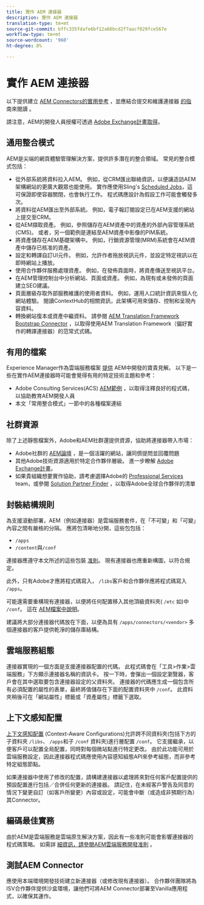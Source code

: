 ```yaml
---
title: 實作 AEM 連接器
description: 實作 AEM 連接器
translation-type: tm+mt
source-git-commit: bffc335fdafe6bf12a66bcd2f7aacf029fce567e
workflow-type: tm+mt
source-wordcount: '960'
ht-degree: 8%

---
```



實作 AEM 連接器
=============================

以下提供建立 [AEM Connectors的實用參考](https://www.adobe.io/apis/experiencecloud/aem/aemconnectors.html) ，並應結合提交和維護連接器 [的指](submit.md) 南來閱讀 [](maintain.md) 。

請注意，AEM的開發人員授權可透過 [Adobe Exchange計畫取得](https://partners.adobe.com/exchangeprogram/experiencecloud)。

通用整合模式
---------------------------

AEM是尖端的網頁體驗管理解決方案，提供許多潛在的整合領域。 常見的整合模式包括：

* 從外部系統將資料拉入AEM。 例如，從CRM匯出聯絡資訊，以便讓造訪AEM架構網站的更廣大觀眾也能使用。  實作應使用Sling&#39;s [Scheduled Jobs](https://sling.apache.org/documentation/bundles/apache-sling-eventing-and-job-handling.html#scheduled-jobs)，這可保證即使容器關閉，也會執行工作。 程式碼應設計為假設工作可能會觸發多次。
* 將資料從AEM匯出至外部系統。 例如，電子報訂閱設定已在AEM支援的網站上提交至CRM。
* 從AEM擷取資產。 例如，參照儲存在AEM資產中的資產的外部內容管理系統(CMS)。 或者，另一個範例是連結至AEM資產中影像的PIM系統。
* 將資產儲存在AEM基礎架構中。 例如，行銷資源管理(MRM)系統會在AEM資產中儲存已核准的資產。
* 設定和轉譯自訂UI元件。 例如，允許作者拖放視訊元件，並設定特定視訊以在即時網站上播放。
* 使用合作夥伴服務處理資產。 例如，在發佈頁面時，將資產傳送至視訊平台。
* 在AEM管理控制台中分析網站、頁面或資產。 例如，為現有或未發佈的頁面建立SEO建議。
* 頁面層級存取外部服務維護的使用者資料。 例如，運用人口統計資訊來個人化網站體驗。 閱讀ContextHub的相關資訊，此架構可用來儲存、控制和呈現內容資料。
* 轉換網站復本或資產中繼資料。 請參閱 [AEM Translation Framework Bootstrap Connector](https://github.com/Adobe-Marketing-Cloud/aem-translation-framework-bootstrap-connector) ，以取得使用AEM Translation Framework（偏好實作的轉譯連接器）的范常式式碼。


有用的檔案
--------------------

Experience Manager作為雲端服務檔案 [提供](../overview/introduction.md) AEM中開發的寶貴見解。 以下是一些在實作AEM連接器時可能會覺得有用的特定技術主題和參考：

* Adobe Consulting Services(ACS) [AEM範例](http://adobe-consulting-services.github.io/acs-aem-samples/) ，以取得注釋良好的程式碼，以協助教育AEM開發人員
* 本文「常用整合模式」一節中的各種檔案連結

社群資源
--------------------

除了上述靜態檔案外，Adobe和AEM社群還提供資源，協助將連接器帶入市場：

* Adobe社群的 [AEM論壇](http://help-forums.adobe.com/content/adobeforums/en/experience-manager-forum/adobe-experience-manager.html) ，是一個活躍的網站，讓同儕提問並回覆問題
* 其他Adobe技術資源適用於特定合作夥伴層級。 進一步瞭解 [Adobe Exchange計畫](https://partners.adobe.com/exchangeprogram/experiencecloud)。
* 如果貴組織想要實作協助，請考慮選擇Adobe的 [Professional Services](http://www.adobe.com/tw/marketing-cloud/service-support/professional-consulting-training.html) team，或參閱 [Solution Partner Finder](https://solutionpartners.adobe.com/home/partnerFinder.html) ，以取得Adobe全球合作夥伴的清單

封裝結構規則
-----------------------

為支援滾動部署，AEM（例如連接器）是雲端服務套件，在「不可變」和「可變」內容之間有嚴格的分隔。 應將包清晰地分開，這些包包括：

* `/apps`
* `/content`與`/conf`

連接器應遵守本文所述的這些包裝 [准則](/help/implementing/developing/introduction/aem-project-content-package-structure.md)。 現有連接器也應重新構圖，以符合規定。

此外，只有Adobe才應將程式碼寫入， `/libs`客戶和合作夥伴應將程式碼寫入 `/apps`。

可能還需要重構現有連接器，以便將任何配置移入其他頂級資料夾( `/etc` 如)中 `/conf`。 這在 [AEM檔案中說明](https://helpx.adobe.com/experience-manager/6-5/sites/deploying/using/repository-restructuring.html)。

建議將大部分連接器代碼放在下面，以便為具有 `/apps/connectors/<vendor>` 多個連接器的客戶提供乾淨的儲存庫結構。

雲端服務組態
-----------------------------

連接器實現的一個方面是支援連接器配置的代碼。 此程式碼會在「工具>作業>雲端服務」下方顯示連接器名稱的資訊卡。 按一下時，會彈出一個設定瀏覽器，客戶會在其中選取要包含連接器設定的父資料夾。 連接器的代碼應生成一個包含所有必須配置的屬性的表單，最終將值儲存在下面的配置資料夾中 `/conf`。 此資料夾稍後可在「網站屬性」標籤或「資產屬性」標籤下選取。


上下文感知配置
-----------------------------

[上下文感知配置](https://sling.apache.org/documentation/bundles/context-aware-configuration/context-aware-configuration.html) (Context-Aware Configurations)允許跨不同資料夾(包括下方的子資料夾 `/libs`、 `/apps`和子 `/conf` 資料夾)進行層配置 `/conf`。 它支援繼承，以便客戶可以配置全局配置，同時對每個微站點進行特定更改。 由於此功能可用於雲端服務設定，因此連接器程式碼應使用內容感知組態API來參考組態，而非參考特定組態節點。

如果連接器中使用了修改的配置，請構建連接器以處理將來對任何客戶配置提供的預設配置進行包括／合併任何更新的連接器。 請記住，在未經客戶警告及同意的情況下變更自訂（如客戶所變更）內容或設定，可能會中斷（或造成非預期行為）其Connector。

編碼最佳實務
----------------------

由於AEM是雲端服務是雲端原生解決方案，因此有一些准則可能會影響連接器的程式碼策略。 如需詳 [細資訊，請參閱AEM雲端服務開發准則](/help/implementing/developing/introduction/development-guidelines.md) 。

測試AEM Connector
-------------------------

應使用本端環境開發技術建立新連接器（或修改現有連接器）。 合作夥伴團隊將為ISV合作夥伴提供沙盒環境，讓他們可將AEM Connector部署至Vanilla應用程式，以確保其運作。

